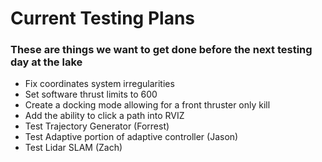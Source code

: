 # **Current Testing Plans**

### These are things we want to get done before the next testing day at the lake
* Fix coordinates system irregularities
* Set software thrust limits to 600
* Create a docking mode allowing for a front thruster only kill
* Add the ability to click a path into RVIZ
* Test Trajectory Generator (Forrest)
* Test Adaptive portion of adaptive controller (Jason)
* Test Lidar SLAM (Zach)